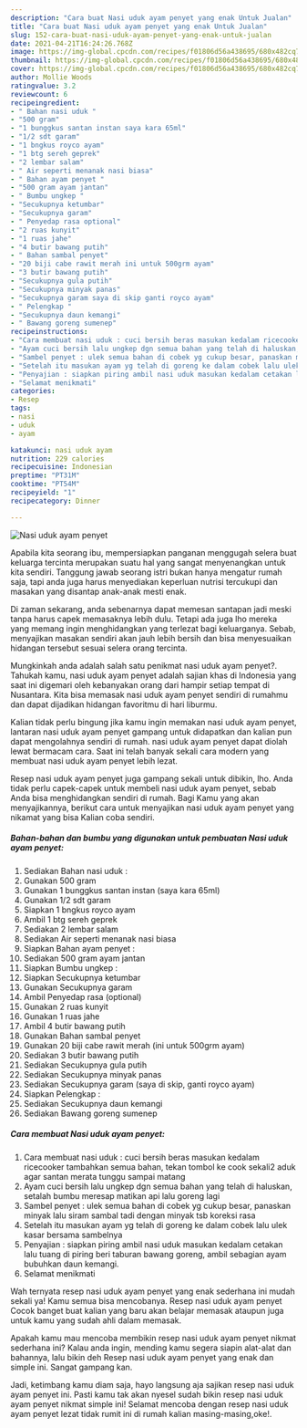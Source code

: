 ```yaml
---
description: "Cara buat Nasi uduk ayam penyet yang enak Untuk Jualan"
title: "Cara buat Nasi uduk ayam penyet yang enak Untuk Jualan"
slug: 152-cara-buat-nasi-uduk-ayam-penyet-yang-enak-untuk-jualan
date: 2021-04-21T16:24:26.768Z
image: https://img-global.cpcdn.com/recipes/f01806d56a438695/680x482cq70/nasi-uduk-ayam-penyet-foto-resep-utama.jpg
thumbnail: https://img-global.cpcdn.com/recipes/f01806d56a438695/680x482cq70/nasi-uduk-ayam-penyet-foto-resep-utama.jpg
cover: https://img-global.cpcdn.com/recipes/f01806d56a438695/680x482cq70/nasi-uduk-ayam-penyet-foto-resep-utama.jpg
author: Mollie Woods
ratingvalue: 3.2
reviewcount: 6
recipeingredient:
- " Bahan nasi uduk "
- "500 gram"
- "1 bunggkus santan instan saya kara 65ml"
- "1/2 sdt garam"
- "1 bngkus royco ayam"
- "1 btg sereh geprek"
- "2 lembar salam"
- " Air seperti menanak nasi biasa"
- " Bahan ayam penyet "
- "500 gram ayam jantan"
- " Bumbu ungkep "
- "Secukupnya ketumbar"
- "Secukupnya garam"
- " Penyedap rasa optional"
- "2 ruas kunyit"
- "1 ruas jahe"
- "4 butir bawang putih"
- " Bahan sambal penyet"
- "20 biji cabe rawit merah ini untuk 500grm ayam"
- "3 butir bawang putih"
- "Secukupnya gula putih"
- "Secukupnya minyak panas"
- "Secukupnya garam saya di skip ganti royco ayam"
- " Pelengkap "
- "Secukupnya daun kemangi"
- " Bawang goreng sumenep"
recipeinstructions:
- "Cara membuat nasi uduk : cuci bersih beras masukan kedalam ricecooker tambahkan semua bahan, tekan tombol ke cook sekali2 aduk agar santan merata tunggu sampai matang"
- "Ayam cuci bersih lalu ungkep dgn semua bahan yang telah di haluskan, setalah bumbu meresap matikan api lalu goreng lagi"
- "Sambel penyet : ulek semua bahan di cobek yg cukup besar, panaskan minyak lalu siram sambal tadi dengan minyak tsb koreksi rasa"
- "Setelah itu masukan ayam yg telah di goreng ke dalam cobek lalu ulek kasar bersama sambelnya"
- "Penyajian : siapkan piring ambil nasi uduk masukan kedalam cetakan lalu tuang di piring beri taburan bawang goreng, ambil sebagian ayam bubuhkan daun kemangi."
- "Selamat menikmati"
categories:
- Resep
tags:
- nasi
- uduk
- ayam

katakunci: nasi uduk ayam 
nutrition: 229 calories
recipecuisine: Indonesian
preptime: "PT31M"
cooktime: "PT54M"
recipeyield: "1"
recipecategory: Dinner

---
```



![Nasi uduk ayam penyet](https://img-global.cpcdn.com/recipes/f01806d56a438695/680x482cq70/nasi-uduk-ayam-penyet-foto-resep-utama.jpg)

Apabila kita seorang ibu, mempersiapkan panganan menggugah selera buat keluarga tercinta merupakan suatu hal yang sangat menyenangkan untuk kita sendiri. Tanggung jawab seorang istri bukan hanya mengatur rumah saja, tapi anda juga harus menyediakan keperluan nutrisi tercukupi dan masakan yang disantap anak-anak mesti enak.

Di zaman  sekarang, anda sebenarnya dapat memesan santapan jadi meski tanpa harus capek memasaknya lebih dulu. Tetapi ada juga lho mereka yang memang ingin menghidangkan yang terlezat bagi keluarganya. Sebab, menyajikan masakan sendiri akan jauh lebih bersih dan bisa menyesuaikan hidangan tersebut sesuai selera orang tercinta. 



Mungkinkah anda adalah salah satu penikmat nasi uduk ayam penyet?. Tahukah kamu, nasi uduk ayam penyet adalah sajian khas di Indonesia yang saat ini digemari oleh kebanyakan orang dari hampir setiap tempat di Nusantara. Kita bisa memasak nasi uduk ayam penyet sendiri di rumahmu dan dapat dijadikan hidangan favoritmu di hari liburmu.

Kalian tidak perlu bingung jika kamu ingin memakan nasi uduk ayam penyet, lantaran nasi uduk ayam penyet gampang untuk didapatkan dan kalian pun dapat mengolahnya sendiri di rumah. nasi uduk ayam penyet dapat diolah lewat bermacam cara. Saat ini telah banyak sekali cara modern yang membuat nasi uduk ayam penyet lebih lezat.

Resep nasi uduk ayam penyet juga gampang sekali untuk dibikin, lho. Anda tidak perlu capek-capek untuk membeli nasi uduk ayam penyet, sebab Anda bisa menghidangkan sendiri di rumah. Bagi Kamu yang akan menyajikannya, berikut cara untuk menyajikan nasi uduk ayam penyet yang nikamat yang bisa Kalian coba sendiri.

<!--inarticleads1-->

##### Bahan-bahan dan bumbu yang digunakan untuk pembuatan Nasi uduk ayam penyet:

1. Sediakan  Bahan nasi uduk :
1. Gunakan 500 gram
1. Gunakan 1 bunggkus santan instan (saya kara 65ml)
1. Gunakan 1/2 sdt garam
1. Siapkan 1 bngkus royco ayam
1. Ambil 1 btg sereh geprek
1. Sediakan 2 lembar salam
1. Sediakan  Air seperti menanak nasi biasa
1. Siapkan  Bahan ayam penyet :
1. Sediakan 500 gram ayam jantan
1. Siapkan  Bumbu ungkep :
1. Siapkan Secukupnya ketumbar
1. Gunakan Secukupnya garam
1. Ambil  Penyedap rasa (optional)
1. Gunakan 2 ruas kunyit
1. Gunakan 1 ruas jahe
1. Ambil 4 butir bawang putih
1. Gunakan  Bahan sambal penyet
1. Gunakan 20 biji cabe rawit merah (ini untuk 500grm ayam)
1. Sediakan 3 butir bawang putih
1. Sediakan Secukupnya gula putih
1. Sediakan Secukupnya minyak panas
1. Sediakan Secukupnya garam (saya di skip, ganti royco ayam)
1. Siapkan  Pelengkap :
1. Sediakan Secukupnya daun kemangi
1. Sediakan  Bawang goreng sumenep




<!--inarticleads2-->

##### Cara membuat Nasi uduk ayam penyet:

1. Cara membuat nasi uduk : cuci bersih beras masukan kedalam ricecooker tambahkan semua bahan, tekan tombol ke cook sekali2 aduk agar santan merata tunggu sampai matang
1. Ayam cuci bersih lalu ungkep dgn semua bahan yang telah di haluskan, setalah bumbu meresap matikan api lalu goreng lagi
1. Sambel penyet : ulek semua bahan di cobek yg cukup besar, panaskan minyak lalu siram sambal tadi dengan minyak tsb koreksi rasa
1. Setelah itu masukan ayam yg telah di goreng ke dalam cobek lalu ulek kasar bersama sambelnya
1. Penyajian : siapkan piring ambil nasi uduk masukan kedalam cetakan lalu tuang di piring beri taburan bawang goreng, ambil sebagian ayam bubuhkan daun kemangi.
1. Selamat menikmati




Wah ternyata resep nasi uduk ayam penyet yang enak sederhana ini mudah sekali ya! Kamu semua bisa mencobanya. Resep nasi uduk ayam penyet Cocok banget buat kalian yang baru akan belajar memasak ataupun juga untuk kamu yang sudah ahli dalam memasak.

Apakah kamu mau mencoba membikin resep nasi uduk ayam penyet nikmat sederhana ini? Kalau anda ingin, mending kamu segera siapin alat-alat dan bahannya, lalu bikin deh Resep nasi uduk ayam penyet yang enak dan simple ini. Sangat gampang kan. 

Jadi, ketimbang kamu diam saja, hayo langsung aja sajikan resep nasi uduk ayam penyet ini. Pasti kamu tak akan nyesel sudah bikin resep nasi uduk ayam penyet nikmat simple ini! Selamat mencoba dengan resep nasi uduk ayam penyet lezat tidak rumit ini di rumah kalian masing-masing,oke!.

